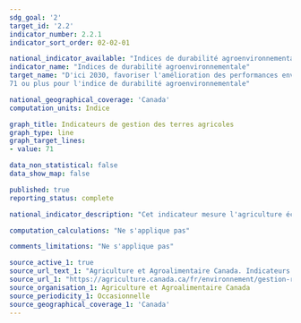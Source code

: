 ```yaml
---
sdg_goal: '2'
target_id: '2.2'
indicator_number: 2.2.1
indicator_sort_order: 02-02-01

national_indicator_available: "Indices de durabilité agroenvironnementale"
indicator_name: "Indices de durabilité agroenvironnementale"
target_name: "D'ici 2030, favoriser l'amélioration des performances environnementales du secteur agricole en obtenant un score de 
71 ou plus pour l'indice de durabilité agroenvironnementale"

national_geographical_coverage: 'Canada'
computation_units: Indice

graph_title: Indicateurs de gestion des terres agricoles
graph_type: line
graph_target_lines:
- value: 71

data_non_statistical: false
data_show_map: false

published: true
reporting_status: complete

national_indicator_description: "Cet indicateur mesure l'agriculture écologiquement durable au Canada à l'aide d'indicateurs. Agriculture et Agroalimentaire Canada a développé un groupe d'indicateurs agroenvironnementaux basé sur la science qui intègre de l'information sur les sols, le climat et la topographie avec des statistiques sur l'utilisation des terres et de la gestion des cultures et du bétail. Les indices sont divisés en cinq « classes de santé », définies comme suit: 80-100 Souhaitable; 60-79 Bon; 40-59 Moyen; 20-39 Médiocre; 0-19 À risque."

computation_calculations: "Ne s'applique pas"

comments_limitations: "Ne s'applique pas"

source_active_1: true
source_url_text_1: "Agriculture et Agroalimentaire Canada. Indicateurs agroenvironnementaux"
source_url_1: "https://agriculture.canada.ca/fr/environnement/gestion-ressources/indicateurs"
source_organisation_1: Agriculture et Agroalimentaire Canada
source_periodicity_1: Occasionnelle
source_geographical_coverage_1: 'Canada'
---
```

